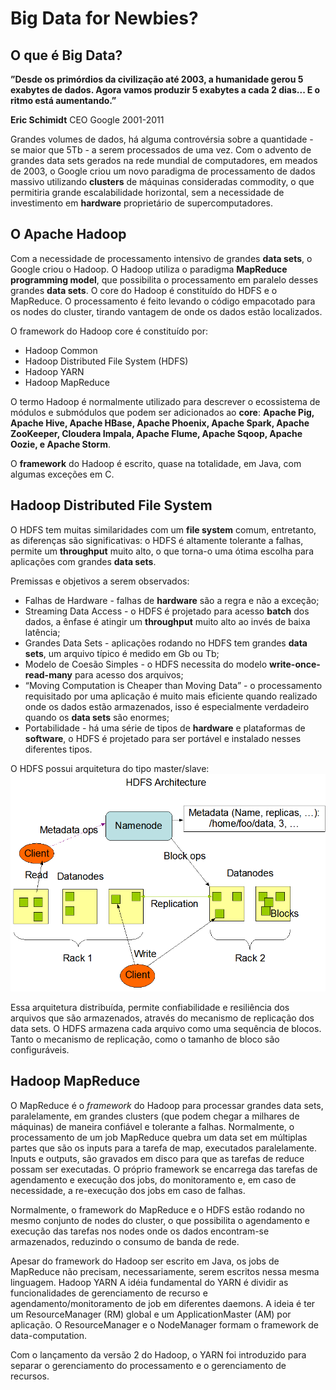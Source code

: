 # Big Data for Newbies?

## O que é Big Data?
**”Desde os primórdios da civilização até 2003, a humanidade gerou 5 exabytes de dados. Agora vamos produzir 5 exabytes a cada 2 dias... E o ritmo está aumentando.”**

**Eric Schimidt**
CEO Google 2001-2011


Grandes volumes de dados, há alguma controvérsia sobre a quantidade - se maior que 5Tb - a serem processados de uma vez.
Com o advento de grandes data sets gerados na rede mundial de computadores, em meados de 2003, o Google criou um novo paradigma de processamento de dados massivo utilizando **clusters** de máquinas consideradas commodity, o que permitiria grande escalabilidade horizontal, sem a necessidade de investimento em **hardware** proprietário de supercomputadores.

## O Apache Hadoop
Com a necessidade de processamento intensivo de grandes **data sets**, o Google criou o Hadoop. O Hadoop utiliza o paradigma **MapReduce programming model**, que possibilita o processamento em paralelo desses grandes **data sets**. O core do Hadoop é constituído do HDFS e o MapReduce. O processamento é feito levando o código empacotado para os nodes do cluster, tirando vantagem de onde os dados estão localizados.

O framework do Hadoop core é constituído por:
* Hadoop Common
* Hadoop Distributed File System (HDFS)
* Hadoop YARN
* Hadoop MapReduce

O termo Hadoop é normalmente utilizado para descrever o ecossistema de módulos e submódulos que podem ser adicionados ao **core**:  **Apache Pig, Apache Hive, Apache HBase, Apache Phoenix, Apache Spark, Apache ZooKeeper, Cloudera Impala, Apache Flume, Apache Sqoop, Apache Oozie, e Apache Storm**.

O **framework** do Hadoop é escrito, quase na totalidade, em Java, com algumas exceções em C.

## Hadoop Distributed File System
O HDFS tem muitas similaridades com um **file system** comum, entretanto, as diferenças são significativas: o HDFS é altamente tolerante a falhas, permite um **throughput** muito alto, o que torna-o uma ótima escolha para aplicações com grandes **data sets**.

Premissas e objetivos a serem observados:

* Falhas de Hardware - falhas de **hardware** são a regra e não a exceção;
* Streaming Data Access - o HDFS é projetado para acesso **batch** dos dados, a ênfase é atingir um **throughput** muito alto ao invés de baixa latência;
* Grandes Data Sets - aplicações rodando no HDFS tem grandes **data sets**, um arquivo típico é medido em Gb ou Tb;
* Modelo de Coesão Simples - o HDFS necessita do modelo **write-once-read-many** para acesso dos arquivos;
* “Moving Computation is Cheaper than Moving Data” - o processamento requisitado por uma aplicação é muito mais eficiente quando realizado onde os dados estão armazenados, isso é especialmente verdadeiro quando os **data sets** são enormes;
* Portabilidade - há uma série de tipos de **hardware** e plataformas de **software**, o HDFS é projetado para ser portável e instalado nesses diferentes tipos.

O HDFS possui arquitetura do tipo master/slave:
![HDFS](images/hdfsarchitecture.png)

Essa arquitetura distribuída, permite confiabilidade e resiliência dos arquivos que são armazenados, através do mecanismo de replicação dos data sets. O HDFS armazena cada arquivo como uma sequência de blocos. Tanto o mecanismo de replicação, como o tamanho de bloco são configuráveis.

## Hadoop MapReduce
O MapReduce é o *framework* do Hadoop para processar grandes data sets, paralelamente, em grandes clusters (que podem chegar a milhares de máquinas) de maneira confiável e tolerante a falhas. Normalmente, o processamento de um job MapReduce quebra um data set em múltiplas partes que são os inputs para a tarefa de map, executados paralelamente. Inputs e outputs, são gravados em disco para que as tarefas de reduce possam ser executadas.
O próprio framework se encarrega das tarefas de agendamento e execução dos jobs, do monitoramento e, em caso de necessidade, a re-execução dos jobs em caso de falhas.

Normalmente, o framework do MapReduce e o HDFS estão rodando no mesmo conjunto de nodes do cluster, o que possibilita o agendamento e execução das tarefas nos nodes onde os dados encontram-se armazenados, reduzindo o consumo de banda de rede.

Apesar do framework do Hadoop ser escrito em Java, os jobs de MapReduce não precisam, necessariamente, serem escritos nessa mesma linguagem.
Hadoop YARN
A idéia fundamental do YARN é dividir as funcionalidades de gerenciamento de recurso e agendamento/monitoramento de job em diferentes daemons. A ideia é ter um ResourceManager (RM) global e um ApplicationMaster (AM) por aplicação. O ResourceManager e o NodeManager formam o framework de data-computation.

Com o lançamento da versão 2 do Hadoop, o YARN foi introduzido para separar o gerenciamento do processamento e o gerenciamento de recursos.

